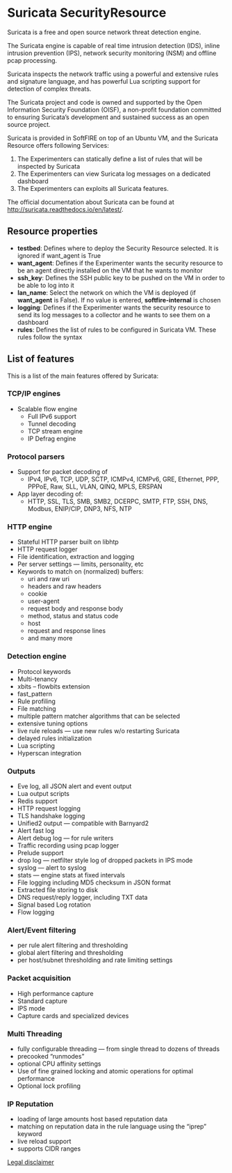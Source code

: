 # Suricata SecurityResource

Suricata is a free and open source network threat detection engine.

The Suricata engine is capable of real time intrusion detection (IDS), inline intrusion prevention (IPS), network security monitoring (NSM) and offline pcap processing.

Suricata inspects the network traffic using a powerful and extensive rules and signature language, and has powerful Lua scripting support for detection of complex threats.

The Suricata project and code is owned and supported by the Open Information Security Foundation (OISF), a non-profit foundation committed to ensuring Suricata’s development and sustained success as an open source project.

Suricata is provided in SoftFIRE on top of an Ubuntu VM, and the Suricata Resource offers following Services:

1. The Experimenters can statically define a list of rules that will be inspected by Suricata 
2. The Experimenters can view Suricata log messages on a dedicated dashboard
3. The Experimenters can exploits all Suricata features. 

The official documentation about Suricata can be found at <http://suricata.readthedocs.io/en/latest/>.

## Resource properties
* **testbed**: Defines where to deploy the Security Resource selected. It is ignored if want_agent is True
* **want_agent**: Defines if the Experimenter wants the security resource to be an agent directly installed on the VM that he wants to monitor
* **ssh_key**: Defines the SSH public key to be pushed on the VM in order to be able to log into it
* **lan_name**: Select the network on which the VM is deployed (if __want_agent__ is False). If no value is entered, __softfire-internal__ is chosen
* **logging**: Defines if the Experimenter wants the security resource to send its log messages to a collector and he wants to see them on a dashboard
* **rules**: Defines the list of rules to be configured in Suricata VM. These rules follow the syntax

## List of features
This is a list of the main features offered by Suricata: 

### TCP/IP engines

* Scalable flow engine
  * Full IPv6 support
  * Tunnel decoding
  * TCP stream engine
  * IP Defrag engine

### Protocol parsers
* Support for packet decoding of
  * IPv4, IPv6, TCP, UDP, SCTP, ICMPv4, ICMPv6, GRE, Ethernet, PPP, PPPoE, Raw, SLL, VLAN, QINQ, MPLS, ERSPAN
* App layer decoding of:
  * HTTP, SSL, TLS, SMB, SMB2, DCERPC, SMTP, FTP, SSH, DNS, Modbus, ENIP/CIP, DNP3, NFS, NTP

### HTTP engine
* Stateful HTTP parser built on libhtp
* HTTP request logger
* File identification, extraction and logging
* Per server settings — limits, personality, etc
* Keywords to match on (normalized) buffers:
  * uri and raw uri
  * headers and raw headers
  * cookie
  * user-agent
  * request body and response body
  * method, status and status code
  * host
  * request and response lines
  * and many more

### Detection engine
* Protocol keywords
* Multi-tenancy
* xbits – flowbits extension
* fast_pattern
* Rule profiling
* File matching
* multiple pattern matcher algorithms that can be selected
* extensive tuning options
* live rule reloads — use new rules w/o restarting Suricata
* delayed rules initialization
* Lua scripting
* Hyperscan integration

### Outputs

* Eve log, all JSON alert and event output
* Lua output scripts
* Redis support
* HTTP request logging
* TLS handshake logging
* Unified2 output — compatible with Barnyard2
* Alert fast log
* Alert debug log — for rule writers
* Traffic recording using pcap logger
* Prelude support
* drop log — netfilter style log of dropped packets in IPS mode
* syslog — alert to syslog
* stats — engine stats at fixed intervals
* File logging including MD5 checksum in JSON format
* Extracted file storing to disk
* DNS request/reply logger, including TXT data
* Signal based Log rotation
* Flow logging

### Alert/Event filtering

* per rule alert filtering and thresholding
* global alert filtering and thresholding
* per host/subnet thresholding and rate limiting settings

### Packet acquisition

* High performance capture
* Standard capture
* IPS mode
* Capture cards and specialized devices

### Multi Threading

* fully configurable threading — from single thread to dozens of threads
* precooked “runmodes”
* optional CPU affinity settings
* Use of fine grained locking and atomic operations for optimal performance
* Optional lock profiling

### IP Reputation

* loading of large amounts host based reputation data
* matching on reputation data in the rule language using the “iprep” keyword
* live reload support
* supports CIDR ranges

[Legal disclaimer](http://suricata.readthedocs.io/en/latest/licenses/)
